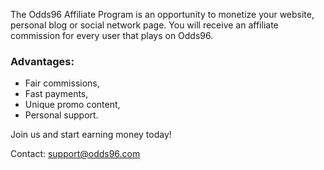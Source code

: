The Odds96 Affiliate Program is an opportunity to monetize your website, personal blog or social network page. You will receive an affiliate commission for every user that plays on Odds96.

### Advantages:

- Fair commissions,
- Fast payments,
- Unique promo content,
- Personal support.

Join us and start earning money today!

Contact: [support@odds96.com](mailto:support@odds96.com)

<!--stackedit_data:
eyJoaXN0b3J5IjpbLTI4Mzc2NDA0NiwtNDkzMzE2MTAxXX0=
-->